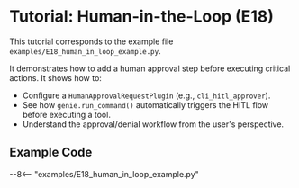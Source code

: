 # Tutorial: Human-in-the-Loop (E18)

This tutorial corresponds to the example file `examples/E18_human_in_loop_example.py`.

It demonstrates how to add a human approval step before executing critical actions. It shows how to:
- Configure a `HumanApprovalRequestPlugin` (e.g., `cli_hitl_approver`).
- See how `genie.run_command()` automatically triggers the HITL flow before executing a tool.
- Understand the approval/denial workflow from the user's perspective.

## Example Code

--8<-- "examples/E18_human_in_loop_example.py"
